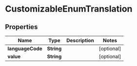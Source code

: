 # CustomizableEnumTranslation

## Properties
Name | Type | Description | Notes
------------ | ------------- | ------------- | -------------
**languageCode** | **String** |  |  [optional]
**value** | **String** |  |  [optional]
